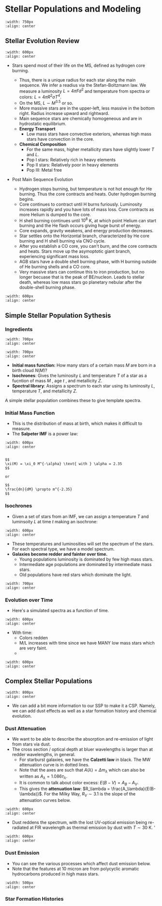 # Stellar Populations and Modeling 


```{image} ../figures/32.png
:width: 750px
:align: center
```

## Stellar Evolution Review


```{image} ../figures/34.png
:width: 600px
:align: center
```

* Stars spend most of their life on the MS, defined as hydrogen core burning. 
    * Thus, there is a unique radius for each star along the main sequence. We infer a readius via the Stefan-Boltzmann law. We measure a luminosity $L=4\pi F d^2$ and temperature from spectra or colors: $L = 4\pi R^2 \sigma T^4$. 
    * On the MS, $L\sim M^{3.5}$ or so. 
    * More massive stars are in the upper-left, less massive in the bottom right. Radius increase upward and rightward.
    * Main sequence stars are chemically homogeneous and are in hydrostatic equilibrium.
    * **Energy Transport**
        * Low mass stars have convective exteriors, whereas high mass stars have convection in the core. 
    * **Chemical Composition**
        * For the same mass, higher metallicity stars have slightly lower $T$ and $L$. 
        * Pop I stars: Relatively rich in heavy elements
        * Pop II stars: Relatively poor in heavy elements
        * Pop III: Metal free

* Post Main Sequence Evolution
    * Hydrogen stops burning, but temperature is not hot enough for He burning. Thus the core contracts and heats. Outer hydrogen burning begins. 
    * Core continues to contract until H burns furiously. Luminosity increases rapidly and you have lots of mass loss. Core contracts as more Helium is dumped to the core. 
    * H shell burning continues until $10^{8}$ K, at which point Helium can start burning and the He flash occurs giving huge burst of energy. 
    * Core expands, gravity weakens, and energy production decreases. 
    * Star settles onto the Horizontal branch, characterized by He core burning and H shell burning via CNO cycle. 
    * After you establish a CO core, you can't burn, and the core contracts and heats. Stars move up the asymoptotic giant branch, experiencing significant mass loss. 
    * AGB stars have a double shell burning phase, with H burning outside of He burning shells and a CO core. 
    * Very massive stars can continue this to iron production, but no longer becuase that is the peak of BE/nucleon. Leads to stellar death, whereas low mass stars go planetary nebular after the double-shell burning phase. 

```{image} ../figures/33.png
:width: 600px
:align: center
```

## Simple Stellar Population Sythesis

### Ingredients

```{image} ../figures/35.png
:width: 700px
:align: center
```
```{image} ../figures/36.png
:width: 700px
:align: center
```

* **Initial mass function:** How many stars of a certain mass $M$ are born in a birth cloud $N(M)$?
* **Isochrones**: Gives the luminosity $L$ and temperature $T$ of a star as a fucntion of mass $M$ , age $t$ , and metallicity $Z$. 
* **Spectral library**: Assigns a spectrum to each star using its luminosity $L$, temperature $T$, and metallicity $Z$. 

A simple stellar population combines these to give template spectra.

### Initial Mass Function

* This is the distribution of mass at birth, which makes it difficult to measure. 
* The **Salpeter IMF** is a power law:

```{image} ../figures/37.png
:width: 600px
:align: center
```

```{admonition} Salpeter IMF

$$
\xi(M) = \xi_0 M^{-\alpha} \text{ with } \alpha = 2.35
$$

or

$$
\frac{dn}{dM} \propto m^{-2.35}
$$

```
 

### Isochrones

* Given a set of stars from an IMF, we can assign a temperature $T$ and luminsoity $L$ at time $t$ making an isochrone:

```{image} ../figures/39.png
:width: 600px
:align: center
```

* These temperatures and luminosities will set the spectrum of the stars. For each spectral type, we have a model spectrum. 
* **Galaxies become redder and fainter over time.**
    * Young populations luminosity is dominated by few high mass stars.
    * Intermediate age populations are dominated by intermediate mass stars.
    * Old populations have red stars which dominate the light.


```{image} ../figures/38 .png
:width: 700px
:align: center
```

### Evolution over Time


* Here's a simulated spectra as a function of time.

```{image} ../figures/40.gif
:width: 600px
:align: center
```

* With time:
    * Colors redden
    * M/L increases with time since we have MANY low mass stars which are very faint. 
    * 
```{image} ../figures/41.png
:width: 600px
:align: center
```

## Complex Stellar Populations

```{image} ../figures/42.png
:width: 800px
:align: center
```

* We can add a bit more information to our SSP to make it a CSP. Namely, we can add dust effects as well as a star formation history and chemical evolution.


### Dust Attenuation

* We want to be able to describe the absorption and re-emission of light from stars via dust. 
* The cross section / optical depth at bluer wavelengths is larger than at redder wavelengths, in general. 
    * For starburst galaxies, we have the **Calzetti law** in black. The MW attenuation curve is in dotted lines. 
    * Note that the axes are such that $A(\lambda) = \Delta m_\lambda$ which can also be written as $A_\lambda = 1.086 \tau_\lambda$. 
    * It is common to talk about color excess: $E(B-V) = A_B - A_V$. 
    * This gives the **attenuation law**: $R_\lambda = \frac{A_\lambda}{E(B-\lambda)}$. For the Milky Way, $R_V \sim 3.1$ is the slope of the attenuation curves below.  

```{image} ../figures/43.png
:width: 600px
:align: center
```

* Dust reddens the spectrum, with the lost UV-optical emission being re-radiated at FIR wavelength as thermal emission by dust with $T\sim 30$ K. '


```{image} ../figures/44.png
:width: 600px
:align: center
```

### Dust Emission

* You can see the various processes which affect dust emission below. 
* Note that the features at 10 micron are from polycyclic aromatic hydrocarbons produced in high mass stars. 

```{image} ../figures/45.png
:width: 500px
:align: center
```

### Star Formation Histories

